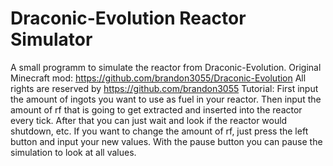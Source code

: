 # Draconic-Evolution Reactor Simulator
 A small programm to simulate the reactor from Draconic-Evolution.
 Original Minecraft mod: https://github.com/brandon3055/Draconic-Evolution
 All rights are reserved by https://github.com/brandon3055
 Tutorial:
	First input the amount of ingots you want to use as fuel in your reactor.
	Then input the amount of rf that is going to get extracted and inserted into the reactor every tick.
	After that you can just wait and look if the reactor would shutdown, etc.
	If you want to change the amount of rf, just press the left button and input your new values.
	With the pause button you can pause the simulation to look at all values.
